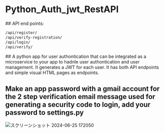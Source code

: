 ﻿# Python_Auth_jwt_RestAPI
#﻿# API end points: 
```bash
/api/register/ 
/api/verify-registration/ 
/api/login/ 
/api/verify/
```
﻿#﻿# A python app for user authontication that can be integrated as a microservice to your app to hadnle user authontication and user management. It generates a JWT for each user. It has both API endpoints and simple visual HTML pages as endpoints.

## Make an app password with a gmail account for the 2 step verification email message used for generating a security code to login, add your password to settings.py
![スクリーンショット 2024-06-25 172050](https://github.com/RedKarim/KANJI-quiz-for-international-students-in-Japan/assets/156578327/b584aee7-da80-4e9e-a8ed-3c3f2b877140)
